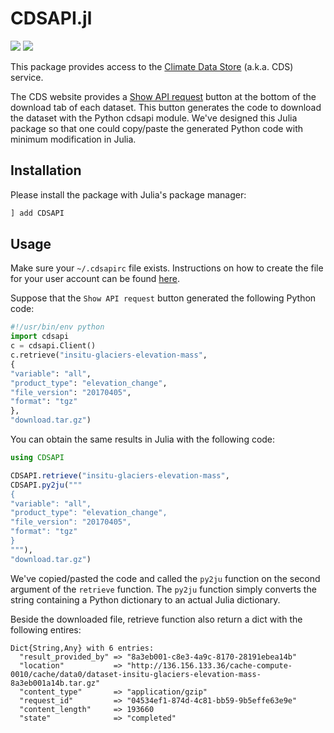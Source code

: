 # CDSAPI.jl

[![][build-img]][build-url] [![][codecov-img]][codecov-url]

This package provides access to the [Climate Data Store](https://cds.climate.copernicus.eu) (a.k.a. CDS) service.

The CDS website provides a [Show API request](https://cds.climate.copernicus.eu/cdsapp#!/dataset/reanalysis-era5-pressure-levels-monthly-means?tab=form)
button at the bottom of the download tab of each dataset. This button generates the code to download the dataset with the Python cdsapi module.
We've designed this Julia package so that one could copy/paste the generated Python code with minimum modification in Julia.

## Installation

Please install the package with Julia's package manager:

```julia
] add CDSAPI
```

## Usage

Make sure your `~/.cdsapirc` file exists. Instructions on how to create the file for your user account can be found
[here](https://cds.climate.copernicus.eu/api-how-to).

Suppose that the `Show API request` button generated the following Python code:

```python
#!/usr/bin/env python
import cdsapi
c = cdsapi.Client()
c.retrieve("insitu-glaciers-elevation-mass",
{
"variable": "all",
"product_type": "elevation_change",
"file_version": "20170405",
"format": "tgz"
},
"download.tar.gz")
```

You can obtain the same results in Julia with the following code:

```julia
using CDSAPI

CDSAPI.retrieve("insitu-glaciers-elevation-mass",
CDSAPI.py2ju("""
{
"variable": "all",
"product_type": "elevation_change",
"file_version": "20170405",
"format": "tgz"
}
"""),
"download.tar.gz")
```

We've copied/pasted the code and called the `py2ju` function on the second argument of the `retrieve` function.
The `py2ju` function simply converts the string containing a Python dictionary to an actual Julia dictionary.

Beside the downloaded file, retrieve function also return a dict with the following entires:
```
Dict{String,Any} with 6 entries:
  "result_provided_by" => "8a3eb001-c8e3-4a9c-8170-28191ebea14b"
  "location"           => "http://136.156.133.36/cache-compute-0010/cache/data0/dataset-insitu-glaciers-elevation-mass-8a3eb001a14b.tar.gz"
  "content_type"       => "application/gzip"
  "request_id"         => "04534ef1-874d-4c81-bb59-9b5effe63e9e"
  "content_length"     => 193660
  "state"              => "completed"
```

[build-img]: https://img.shields.io/github/workflow/status/JuliaClimate/CDSAPI.jl/CI?style=flat-square
[build-url]: https://github.com/JuliaClimate/CDSAPI.jl/actions

[codecov-img]: https://img.shields.io/codecov/c/github/JuliaClimate/CDSAPI.jl?style=flat-square
[codecov-url]: https://codecov.io/gh/JuliaClimate/CDSAPI.jl
